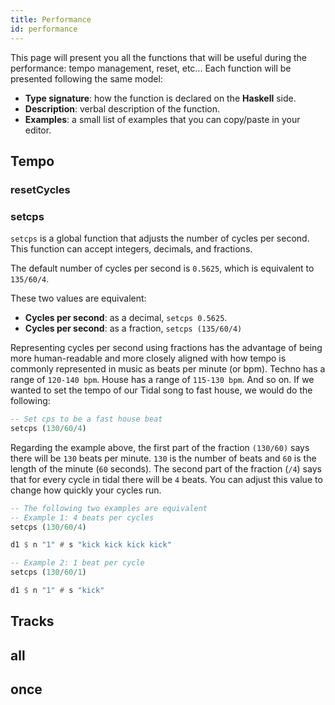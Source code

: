 ```yaml
---
title: Performance
id: performance
---
```



This page will present you all the functions that will be useful during the performance: tempo management, reset, etc... Each function will be presented following the same model:
* **Type signature**: how the function is declared on the **Haskell** side.
* **Description**: verbal description of the function.
* **Examples**: a small list of examples that you can copy/paste in your editor.

## Tempo
### resetCycles
### setcps

`setcps` is a global function that adjusts the number of cycles per second. This function can accept integers, decimals, and fractions.

The default number of cycles per second is `0.5625`, which is equivalent to `135/60/4`.

These two values are equivalent:
* **Cycles per second**: as a decimal, `setcps 0.5625`.
* **Cycles per second**: as a fraction, `setcps (135/60/4)`

Representing cycles per second using fractions has the advantage of being more human-readable and more closely aligned with how tempo is commonly represented in music as beats per minute (or bpm). Techno has a range of `120-140 bpm`. House has a range of `115-130 bpm`. And so on. If we wanted to set the tempo of our Tidal song to fast house, we would do the following:

```haskell
-- Set cps to be a fast house beat
setcps (130/60/4)
```

Regarding the example above, the first part of the fraction `(130/60)` says there will be `130` beats per minute. `130` is the number of beats and `60` is the length of the minute (`60` seconds). The second part of the fraction (`/4`) says that for every cycle in tidal there will be `4` beats. You can adjust this value to change how quickly your cycles run.

```haskell
-- The following two examples are equivalent
-- Example 1: 4 beats per cycles
setcps (130/60/4)

d1 $ n "1" # s "kick kick kick kick" 

-- Example 2: 1 beat per cycle
setcps (130/60/1)

d1 $ n "1" # s "kick"
```

## Tracks

## all

## once

